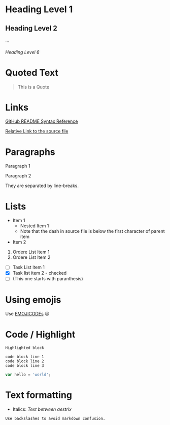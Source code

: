 # Heading Level 1
## Heading Level 2
...
###### Heading Level 6

# Quoted Text
> This is a Quote

# Links
[GitHub README Syntax Reference](https://help.github.com/articles/basic-writing-and-formatting-syntax/)

[Relative Link to the source file](README.md)

# Paragraphs
Paragraph 1

Paragraph 2

They are separated by line-breaks.

# Lists
- Item 1
  - Nested Item 1
  - Note that the dash in source file is below the first character of parent item 
- Item 2

1. Ordere List Item 1
2. Ordere List Item 2

- [ ] Task List item 1
- [x] Task list item 2 - checked
- [ ] \(This one starts with paranthesis)

# Using emojis
Use [EMOJICODEs](https://www.webfx.com/tools/emoji-cheat-sheet/) :wink:

# Code / Highlight
```Highlighted block```
```
code block line 1
code block line 2
code block line 3
```
```javascript
var hello = 'world';
```

# Text formatting
- Italics: *Text between aestrix*
```
Use backslashes to avoid markdown confusion.
```
